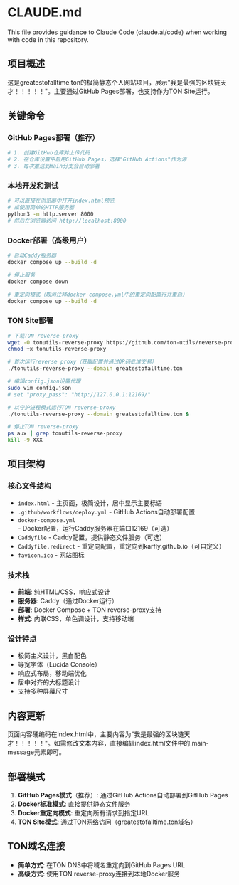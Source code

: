 # CLAUDE.md

This file provides guidance to Claude Code (claude.ai/code) when working with code in this repository.

## 项目概述

这是greatestofalltime.ton的极简静态个人网站项目，展示"我是最强的区块链天才！！！！！"。主要通过GitHub Pages部署，也支持作为TON Site运行。

## 关键命令

### GitHub Pages部署（推荐）
```bash
# 1. 创建GitHub仓库并上传代码
# 2. 在仓库设置中启用GitHub Pages，选择"GitHub Actions"作为源
# 3. 每次推送到main分支会自动部署
```

### 本地开发和测试
```bash
# 可以直接在浏览器中打开index.html预览
# 或使用简单的HTTP服务器
python3 -m http.server 8000
# 然后在浏览器访问 http://localhost:8000
```

### Docker部署（高级用户）
```bash
# 启动Caddy服务器
docker compose up --build -d

# 停止服务
docker compose down

# 重定向模式（取消注释docker-compose.yml中的重定向配置行并重启）
docker compose up --build -d
```

### TON Site部署
```bash
# 下载TON reverse-proxy
wget -O tonutils-reverse-proxy https://github.com/ton-utils/reverse-proxy/releases/latest/download/tonutils-reverse-proxy-linux-arm64
chmod +x tonutils-reverse-proxy

# 首次运行reverse proxy（获取配置并通过QR码批准交易）
./tonutils-reverse-proxy --domain greatestofalltime.ton

# 编辑config.json设置代理
sudo vim config.json
# set "proxy_pass": "http://127.0.0.1:12169/"

# 以守护进程模式运行TON reverse-proxy
./tonutils-reverse-proxy --domain greatestofalltime.ton &

# 停止TON reverse-proxy
ps aux | grep tonutils-reverse-proxy
kill -9 XXX
```

## 项目架构

### 核心文件结构
- `index.html` - 主页面，极简设计，居中显示主要标语
- `.github/workflows/deploy.yml` - GitHub Actions自动部署配置
- `docker-compose.yml` - Docker配置，运行Caddy服务器在端口12169（可选）
- `Caddyfile` - Caddy配置，提供静态文件服务（可选）
- `Caddyfile.redirect` - 重定向配置，重定向到karfly.github.io（可自定义）
- `favicon.ico` - 网站图标

### 技术栈
- **前端**: 纯HTML/CSS，响应式设计
- **服务器**: Caddy（通过Docker运行）
- **部署**: Docker Compose + TON reverse-proxy支持
- **样式**: 内联CSS，单色调设计，支持移动端

### 设计特点
- 极简主义设计，黑白配色
- 等宽字体（Lucida Console）
- 响应式布局，移动端优化
- 居中对齐的大标题设计
- 支持多种屏幕尺寸

## 内容更新
页面内容硬编码在index.html中，主要内容为"我是最强的区块链天才！！！！！"。如需修改文本内容，直接编辑index.html文件中的.main-message元素即可。

## 部署模式
1. **GitHub Pages模式**（推荐）: 通过GitHub Actions自动部署到GitHub Pages
2. **Docker标准模式**: 直接提供静态文件服务
3. **Docker重定向模式**: 重定向所有请求到指定URL
4. **TON Site模式**: 通过TON网络访问（greatestofalltime.ton域名）

## TON域名连接
- **简单方式**: 在TON DNS中将域名重定向到GitHub Pages URL
- **高级方式**: 使用TON reverse-proxy连接到本地Docker服务